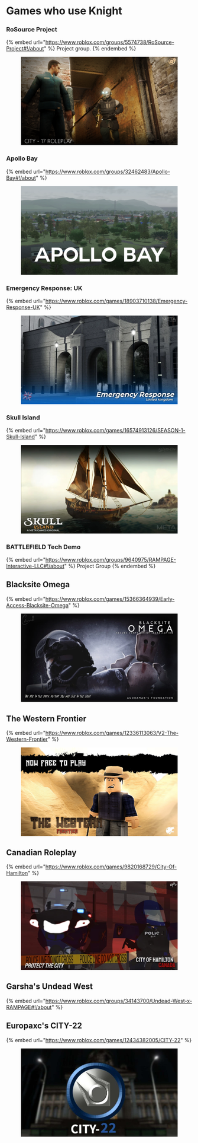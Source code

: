 # Games who use Knight

### RoSource Project

{% embed url="https://www.roblox.com/groups/5574738/RoSource-Project#!/about" %}
Project group.
{% endembed %}

<figure><img src=".gitbook/assets/image (7).png" alt=""><figcaption></figcaption></figure>

### Apollo Bay

{% embed url="https://www.roblox.com/groups/32462483/Apollo-Bay#!/about" %}

<figure><img src=".gitbook/assets/image (1).png" alt=""><figcaption></figcaption></figure>

### Emergency Response: UK

{% embed url="https://www.roblox.com/games/18903710138/Emergency-Response-UK" %}

<figure><img src=".gitbook/assets/image.png" alt=""><figcaption></figcaption></figure>

### Skull Island

{% embed url="https://www.roblox.com/games/16574913126/SEASON-1-Skull-Island" %}

<figure><img src=".gitbook/assets/image (8).png" alt=""><figcaption></figcaption></figure>

### BATTLEFIELD Tech Demo

{% embed url="https://www.roblox.com/groups/9640975/RAMPAGE-Interactive-LLC#!/about" %}
Project Group
{% endembed %}

## Blacksite Omega

{% embed url="https://www.roblox.com/games/15366364939/Early-Access-Blacksite-Omega" %}

<figure><img src=".gitbook/assets/image (9).png" alt=""><figcaption></figcaption></figure>

## The Western Frontier

{% embed url="https://www.roblox.com/games/12336113063/V2-The-Western-Frontier" %}

<figure><img src=".gitbook/assets/image (6).png" alt=""><figcaption></figcaption></figure>

## Canadian Roleplay

{% embed url="https://www.roblox.com/games/9820168729/City-Of-Hamilton" %}

<figure><img src=".gitbook/assets/image (10).png" alt=""><figcaption></figcaption></figure>

## Garsha's Undead West

{% embed url="https://www.roblox.com/groups/34143700/Undead-West-x-RAMPAGE#!/about" %}

## Europaxc's CITY-22

{% embed url="https://www.roblox.com/games/12434382005/CITY-22" %}

<figure><img src=".gitbook/assets/image (5).png" alt=""><figcaption></figcaption></figure>
